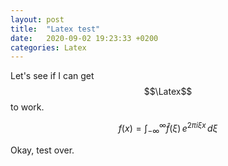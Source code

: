 ```yaml
---
layout: post
title:  "Latex test"
date:   2020-09-02 19:23:33 +0200
categories: Latex
---
```

Let's see if I can get $$\Latex$$ to work.

$$f(x) = \int_{-\infty}^\infty \hat f(\xi)\,e^{2 \pi i \xi x} \,d\xi$$

Okay, test over.
